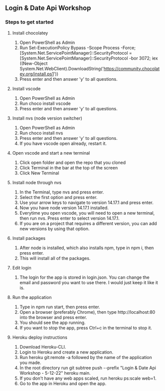 ## Login & Date Api Workshop  
  

### Steps to get started

1. Install chocolatey  
    1. Open PowerShell as Admin
    2. Run Set-ExecutionPolicy Bypass -Scope Process -Force; [System.Net.ServicePointManager]::SecurityProtocol = [System.Net.ServicePointManager]::SecurityProtocol -bor 3072; iex ((New-Object System.Net.WebClient).DownloadString('https://community.chocolatey.org/install.ps1'))  
    3. Press enter and then answer 'y' to all questions.

2.  Install vscode  
    1. Open PowerShell as Admin
    2. Run choco install vscode
    3. Press enter and then answer 'y' to all questions.

3.  Install nvs (node version switcher)  
    1. Open PowerShell as Admin
    2. Run choco install nvs
    3. Press enter and then answer 'y' to all questions.
    4. If you have vscode open already, restart it.

4.  Open vscode and start a new terminal  
    1. Click open folder and open the repo that you cloned
    1. Click Terminal in the bar at the top of the screen
    2. Click New Terminal 

5.  Install node through nvs
    1. In the Terminal, type nvs and press enter.
    2. Select the first option and press enter.
    3. Use your arrow keys to navigate to version 14.17.1 and press enter.  
    4. Now you have node version 14.17.1 installed.
    5. Everytime you open vscode, you will need to open a new terminal, then run nvs. Press enter to select version 14.17.1.
    6. If you are on a project that requires a different version, you can add new versions by using that option.

6. Install packages
   1. After node is installed, which also installs npm, type in npm i, then press enter.
   2. This will install all of the packages.  

7. Edit login
   1. The login for the app is stored in login.json. You can change the email and password you want to use there. I would just keep it like it is.

8. Run the application  
   1. Type in npm run start, then press enter.
   2. Open a browser (preferably Chrome), then type http://localhost:80 into the browser and press enter. 
   3. You should see the app running. 
   4. If you want to stop the app, press Ctrl+c in the terminal to stop it.

9. Heroku deploy instructions
   1. Download Heroku-CLI.  
   2. Login to Heroku and create a new application.  
   3. Run heroku git:remote -a followed by the name of the application you made.  
   4. In the root directory run git subtree push --prefix "Login & Date Api Workshop - 5-12-22" heroku main. 
   5. If you don't have any web apps scaled, run heroku ps:scale web=1.  
   6. Go to the app in Heroku and open the app.
